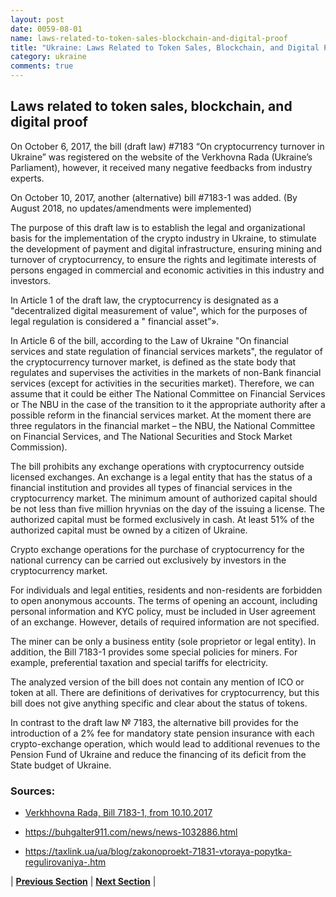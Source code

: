 ```yaml
---
layout: post
date: 0059-08-01
name: laws-related-to-token-sales-blockchain-and-digital-proof
title: "Ukraine: Laws Related to Token Sales, Blockchain, and Digital Proof"
category: ukraine
comments: true
---
```


## Laws related to token sales, blockchain, and digital proof ##

On October 6, 2017, the bill (draft law) #7183 “On cryptocurrency turnover in Ukraine” was registered on the website of the Verkhovna Rada (Ukraine’s Parliament), however, it received many negative feedbacks from industry experts.

On October 10, 2017, another (alternative) bill #7183-1 was added. (By August 2018, no updates/amendments were implemented)   

The purpose of this draft law is to establish the legal and organizational basis for the implementation of the crypto industry in Ukraine, to stimulate the development of payment and digital infrastructure, ensuring mining and turnover of cryptocurrency, to ensure the rights and legitimate interests of persons engaged in commercial and economic activities in this industry and investors.

In Article 1 of the draft law, the cryptocurrency is designated as a "decentralized digital measurement of value", which for the purposes of legal regulation is considered a " financial asset”».

In Article 6 of the bill, according to the Law of Ukraine "On financial services and state regulation of financial services markets", the regulator of the cryptocurrency turnover market, is defined as the state body that regulates and supervises the activities in the markets of non-Bank financial services (except for activities in the securities market). Therefore, we can assume that it could be  either The National Committee on Financial Services or The NBU in the case of the transition to it the appropriate authority after a possible reform in the financial services market. At the moment there are three regulators in the financial market – the NBU, the National Committee on Financial Services, and The National Securities and Stock Market Commission).  

The bill prohibits any exchange operations with cryptocurrency outside licensed exchanges. An exchange is a legal entity that has the status of a financial institution and provides all types of financial services in the cryptocurrency market. The minimum amount of authorized capital should be not less than five million hryvnias on the day of the issuing a license. The authorized capital must be formed exclusively in cash. At least 51% of the authorized capital must be owned by a citizen of Ukraine. 

Crypto exchange operations for the purchase of cryptocurrency for the national currency can be carried out exclusively by investors in the cryptocurrency market.

For individuals and legal entities, residents and non-residents are forbidden to open anonymous accounts. The terms of opening an account, including personal information and KYC policy, must be included in User agreement of an exchange. However, details of required information are not specified.

The miner can be only a business entity (sole proprietor or legal entity). In addition, the Bill 7183-1 provides some special policies for miners. For example, preferential taxation and special tariffs for electricity.

The analyzed version of the bill does not contain any mention of ICO or token at all. There are definitions of derivatives for cryptocurrency, but this bill does not give anything specific and clear about the status of tokens.

In contrast to the draft law № 7183, the alternative bill provides for the introduction of a 2% fee for mandatory state pension insurance with each crypto-exchange operation, which would lead to additional revenues to the Pension Fund of Ukraine and reduce the financing of its deficit from the State budget of Ukraine.

### Sources: ###

-	[Verkhhovna Rada, Bill 7183-1, from 10.10.2017](http://w1.c1.rada.gov.ua/pls/zweb2/webproc4_1?pf3511=62710  (limited access))
	
-	https://buhgalter911.com/news/news-1032886.html

-	https://taxlink.ua/ua/blog/zakonoproekt-71831-vtoraya-popytka-regulirovaniya-.htm



| **[Previous Section]( https://neo-project.github.io/global-blockchain-compliance-hub//ukraine/ukraine-governing-by-law.html)** | **[Next Section]( https://neo-project.github.io/global-blockchain-compliance-hub//ukraine/ukraine-securities-related-laws.html)** |

